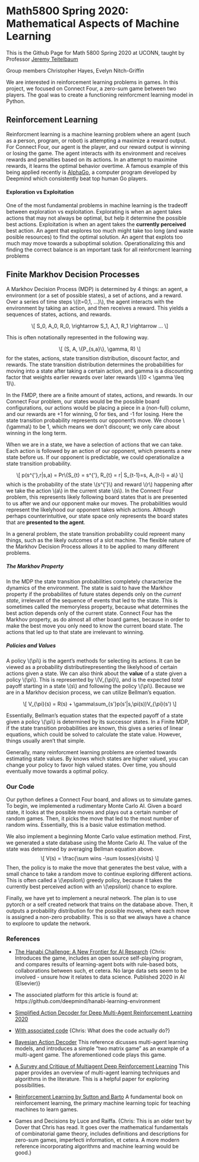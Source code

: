 <!DOCTYPE html>
<html xmlns="http://www.w3.org/1999/xhtml" lang="" xml:lang="">
<head>
  <meta charset="utf-8" />
  <meta name="generator" content="pandoc" />
  <meta name="viewport" content="width=device-width, initial-scale=1.0, user-scalable=yes" />
  <title>README</title>
  <style>
    code{white-space: pre-wrap;}
    span.smallcaps{font-variant: small-caps;}
    span.underline{text-decoration: underline;}
    div.column{display: inline-block; vertical-align: top; width: 50%;}
    div.hanging-indent{margin-left: 1.5em; text-indent: -1.5em;}
    ul.task-list{list-style: none;}
  </style>
  <script src="https://cdn.jsdelivr.net/npm/mathjax@3/es5/tex-mml-chtml.js" type="text/javascript"></script>
  <!--[if lt IE 9]>
    <script src="//cdnjs.cloudflare.com/ajax/libs/html5shiv/3.7.3/html5shiv-printshiv.min.js"></script>
  <![endif]-->
</head>
<body>
<h1 id="math5800-spring-2020-mathematical-aspects-of-machine-learning">Math5800 Spring 2020: Mathematical Aspects of Machine Learning</h1>
<p>This is the Github Page for Math 5800 Spring 2020 at UCONN, taught by Professor <a href="https://jeremy9959.net/">Jeremy Teitelbaum</a></p>
<p>Group members Christopher Hayes, Evelyn Nitch-Griffin</p>
<p>We are interested in reinforcement learning problems in games. In this project, we focused on Connect Four, a zero-sum game between two players. The goal was to create a functioning reinforcment learning model in Python.</p>
<h2 id="reinforcement-learning">Reinforcement Learning</h2>
<p>Reinforcment learning is a machine learning problem where an agent (such as a person, program, or robot) is attempting a maximize a reward output. For Connect Four, our agent is the player, and our reward output is winning or losing the game. The agent interacts with its environment and receives rewards and penalties based on its actions. In an attempt to maximine rewards, it learns the optimal behavior overtime. A famous example of this being applied recently is <a href="https://deepmind.com/research/case-studies/alphago-the-story-so-far">AlphaGo</a>, a computer program developed by Deepmind which consistently beat top human Go players.</p>
<h4 id="exploration-vs-exploitation">Exploration vs Exploitation</h4>
<p>One of the most fundamental problems in machine learning is the tradeoff between exploration vs exploitation. Explorating is when an agent takes actions that may not always be optimal, but help it determine the possible best actions. Exploitation is when an agent takes the <strong>currently perceived</strong> best action. An agent that explores too much might take too long (and waste posible resources) to find the optimal solution. An agent that explots too much may move towards a suboptimal solution. Operationalizing this and finding the correct balance is an important task for all reinforcment learning problems</p>
<h2 id="finite-markhov-decision-processes">Finite Markhov Decision Processes</h2>
<p>A Markhov Decision Process (MDP) is determined by 4 things: an agent, a environment (or a set of possible states), a set of actions, and a reward. Over a series of time steps <span class="math inline">\((t=0,1, ...)\)</span>, the agent interacts with the environment by taking an action, and then receives a reward. This yields a sequences of states, actions, and rewards.</p>
<p><span class="math display">\[
S_0, A_0, R_0, \rightarrow S_1, A_1, R_1 \rightarrow ...
\]</span></p>
<p>This is often notationally represented in the following way.</p>
<p><span class="math display">\[
(S, A, \{P_{s,a}\}, \gamma, R)
\]</span> for the states, actions, state transition distribution, discount factor, and rewards. The state transition distribution determines the probabilities for moving into a state after taking a certain action, and gamma is a discounting factor that weights earlier rewards over later rewards <span class="math inline">\((0 &lt; \gamma \leq 1)\)</span>.</p>
<p>In the FMDP, there are a finite amount of states, actions, and rewards. In our Connect Four problem, our states would be the possible board configurations, our actions would be placing a piece in a (non-full) column, and our rewards are +1 for winning, 0 for ties, and -1 for losing. Here the state transition probability represents our opponent’s move. We choose <span class="math inline">\(\gamma\)</span> to be 1, which means we don’t discount; we only care about winning in the long term.</p>
<p>When we are in a state, we have a selection of actions that we can take. Each action is followed by an action of our opponent, which presents a new state before us. If our opponent is predictable, we could operationalize a state transition probability.</p>
<p><span class="math display">\[
p(s^{&#39;},r|s,a) = Pr\{S_{t} = s^{&#39;}, R_{t} = r| S_{t-1}=s, A_{t-l} = a\}
\]</span> which is the probability of the state <span class="math inline">\(s^{&#39;}\)</span> and reward <span class="math inline">\(r\)</span> happening after we take the action <span class="math inline">\(a\)</span> in the current state <span class="math inline">\(s\)</span>. In the Connect Four problem, this represents likely following board states that is are presented to us after we and our opponent make our moves. The probabilities would represent the likelyhood our opponent takes which actions. Although perhaps counterintuitive, our state space only represents the board states that are <strong>presented to the agent</strong>.</p>
<p>In a general problem, the state transition probability could repreent many things, such as the likely outcomes of a slot machine. The flexible nature of the Markhov Decision Process allows it to be applied to many different problems.</p>
<h5 id="the-markhov-property">The Markhov Property</h5>
<p>In the MDP the state transition probabilities completely characterize the dynamics of the environment. The state is said to have the Markhov property if the probabilites of future states depends only on the <em>current state</em>, irrelevant of the sequence of events that led to the state. This is sometimes called the memoryless property, because what determines the best action depends only of the current state. Connect Four has the Markhov property, as do almost all other board games, because in order to make the best move you only need to know the current board state. The actions that led up to that state are irrelevant to winning.</p>
<h5 id="policies-and-values">Policies and Values</h5>
<p>A policy <span class="math inline">\(\pi\)</span> is the agent’s methods for selecting its actions. It can be viewed as a probability distributirepresenting the likelyhood of certain actions given a state. We can also think about the <strong>value</strong> of a state given a policy <span class="math inline">\(\pi\)</span>. This is represented by <span class="math inline">\(V_{\pi}\)</span>, and is the expected <em>total</em> payoff starting in a state <span class="math inline">\(s\)</span> and following the policy <span class="math inline">\(\pi\)</span>. Because we are in a Markhov decision process, we can utilize Bellman’s equation.</p>
<p><span class="math display">\[
V_{\pi}(s) = R(s) + \gamma\sum_{s&#39;}p(s&#39;|s,\pi(s))V_{\pi}(s&#39;)
\]</span></p>
<p>Essentially, Bellman’s equation states that the expected payoff of a state given a policy <span class="math inline">\(\pi\)</span> is determined by its successor states. In a Finite MDP, if the state transition probabilities are known, this gives a series of linear equations, which could be solved to calculate the state value. However, things usually aren’t that simple.</p>
<p>Generally, many reinforcment learning problems are oriented towards estimating state values. By knows which states are higher valued, you can change your policy to favor high valued states. Over time, you should eventually move towards a optimal policy.</p>
<h3 id="our-code">Our Code</h3>
<p>Our python defines a Connect Four board, and allows us to simulate games. To begin, we implemented a rudimentary Monte Carlo AI. Given a board state, it looks at the possible moves and plays out a certain number of random games. Then, it picks the move that led to the most number of random wins. Essentially, this is a basic value estimation method.</p>
<p>We also implement a beginning Monte Carlo value estimation method. First, we generated a state database using the Monte Carlo AI. The value of the state was determined by averaging Bellman equation above. <span class="math display">\[
V(s) = \frac{\sum wins -\sum losses}{visits}
\]</span> Then, the policy is to make the move that generates the best value, with a small chance to take a random move to continue exploring different actions. This is often called a <span class="math inline">\(\epsilon\)</span> greedy policy, because it takes the currently best perceived action with an <span class="math inline">\(\epsilon\)</span> chance to explore.</p>
<p>Finally, we have yet to implement a neural network. The plan is to use pytorch or a self created network that trains on the database above. Then, it outputs a probability distribution for the possible moves, where each move is assigned a non-zero probability. This is so that we always have a chance to exploore to update the network.</p>
<h3 id="references">References</h3>
<ul>
<li><p><a href="https://arxiv.org/abs/1902.00506">The Hanabi Challenge: A New Frontier for AI Research</a> {Chris: Introduces the game, includes an open source self-playing program, and compares results of learning-agent bots with rule-based bots, collaborations between such, et cetera. No large data sets seem to be involved - unsure how it relates to data science. Published 2020 in AI (Elsevier)}</p></li>
<li><p>The associated platform for this article is found at: https://github.com/deepmind/hanabi-learning-environment</p></li>
<li><p><a href="https://openreview.net/forum?id=B1xm3RVtwB">Simplified Action Decoder for Deep Multi-Agent Reinforcement Learning 2020</a></p></li>
<li><p><a href="https://colab.research.google.com/drive/1Cvs4GuFvHEdvb7tVJQVvQOviAkRf97r7">With associated code</a> {Chris: What does the code actually do?}</p></li>
<li><p><a href="https://explore.openaire.eu/search/publication?articleId=od________18::0e0aaae71c134766acf27427f97258be">Bayesian Action Decoder</a> This reference dicusses multi-agent learning models, and introduces a simple “two matrix game” as an example of a multi-agent game. The aforementioned code plays this game.</p></li>
<li><p><a href="https://arxiv.org/abs/1810.05587">A Survey and Critique of Multiagent Deep Reinforcement Learning</a> This paper provides an overview of multi-agent learning techniques and algorithms in the literature. This is a helpful paper for exploring possibilities.</p></li>
<li><p><a href="https://mitpress.mit.edu/books/reinforcement-learning-second-edition">Reinforcement Learning by Sutton and Barto</a> A fundamental book on reinforcement learning, the primary machine learning topic for teaching machines to learn games.</p></li>
<li><p>Games and Decisions by Luce and Raiffa. {Chris: This is an older text by Dover that Chris has read. It goes over the mathematical fundamentals of combinatorial game theory, includes definitions and descriptions for zero-sum games, imperfecti information, et cetera. A more modern reference incorporating algorithms and machine learning would be good.}</p></li>
</ul>
</body>
</html>
